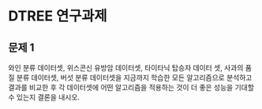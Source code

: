 # DTREE 연구과제

## 문제 1

와인 분류 데이터셋, 위스콘신 유방암 데이터셋, 타이타닉 탑승자 데이터 셋, 사과의 품질 분류 데이터셋, 버섯 분류 데이터셋을 지금까지 학습한 모든 알고리즘으로 분석하고 결과를 비교한 후 각 데이터셋에 어떤 알고리즘을 적용하는 것이 더 좋은 성능을 기대할 수 있는지 결론을 내시오.